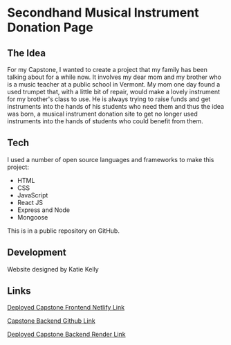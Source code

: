 # Secondhand Musical Instrument Donation Page

## The Idea

For my Capstone, I wanted to create a project that my family has been talking about for a while now. It involves my dear mom and my brother who is a music teacher at a public school in Vermont. My mom one day found a used trumpet that, with a little bit of repair, would make a lovely instrument for my brother's class to use. He is always trying to raise funds and get instruments into the hands of his students who need them and thus the idea was born, a musical instrument donation site to get no longer used instruments into the hands of students who could benefit from them.

## Tech

I used a number of open source languages and frameworks to make this project:

- HTML
- CSS
- JavaScript
- React JS
- Express and Node
- Mongoose

This is in a public repository on GitHub.

## Development

Website designed by Katie Kelly

## Links

[Deployed Capstone Frontend Netlify Link](LINKGOESHERE)

[Capstone Backend Github Link](https://github.com/ktkelly11/Instrument_Capstone_Backend)

[Deployed Capstone Backend Render Link](LINKGOESHERE)
